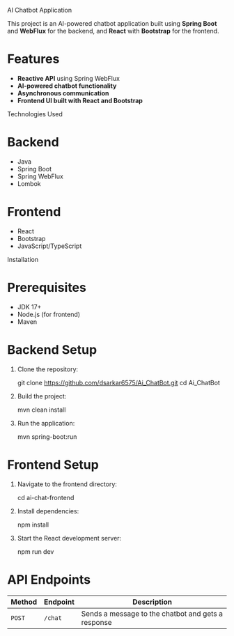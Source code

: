 AI Chatbot Application

This project is an AI-powered chatbot application built using **Spring Boot** and **WebFlux** for the backend, and **React** with **Bootstrap** for the frontend.

# Features
- **Reactive API** using Spring WebFlux
- **AI-powered chatbot functionality**
- **Asynchronous communication**
- **Frontend UI built with React and Bootstrap**

 Technologies Used
  # Backend
- Java
- Spring Boot
- Spring WebFlux
- Lombok

 # Frontend
- React
- Bootstrap
- JavaScript/TypeScript

Installation
 # Prerequisites
- JDK 17+
- Node.js (for frontend)
- Maven

 # Backend Setup
1. Clone the repository:

   git clone https://github.com/dsarkar6575/Ai_ChatBot.git
   cd Ai_ChatBot

2. Build the project:

   mvn clean install

3. Run the application:

   mvn spring-boot:run


 # Frontend Setup
1. Navigate to the frontend directory:

   cd ai-chat-frontend

2. Install dependencies:

   npm install

3. Start the React development server:

   npm run dev


# API Endpoints
| Method | Endpoint | Description |
|--------|--------- |-------------|
| `POST` | `/chat`  | Sends a message to the chatbot and gets a response |




